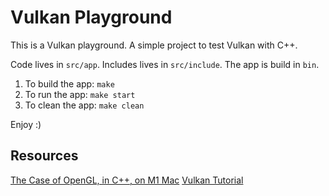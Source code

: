 # Vulkan Playground

This is a Vulkan playground. A simple project to test Vulkan with C++.

Code lives in `src/app`. Includes lives in `src/include`. The app is build in `bin`.

1. To build the app: `make`
2. To run the app: `make start`
3. To clean the app: `make clean`

Enjoy :)

## Resources

[The Case of OpenGL, in C++, on M1 Mac](https://carette.xyz/posts/opengl_and_cpp_on_m1_mac)
[Vulkan Tutorial](https://vulkan-tutorial.com)
